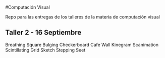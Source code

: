 #Computación Visual

Repo para las entregas de los talleres de la materia de computación visual

## Taller 2 - 16 Septiembre

Breathing Square
Bulging Checkerboard
Cafe Wall
Kinegram Scanimation
Scintillating Grid
Sketch Stepping Seet